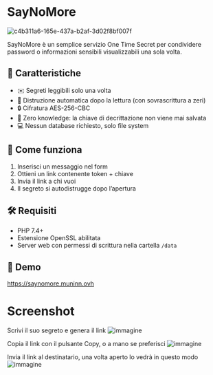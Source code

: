 # SayNoMore

![c4b311a6-165e-437a-b2af-3d02f8bf007f](https://github.com/user-attachments/assets/7d2c6928-2344-41e8-ab6a-c9ae7ce6c8a3)

SayNoMore è un semplice servizio One Time Secret per condividere password o informazioni sensibili visualizzabili una sola volta. 

## 🔐 Caratteristiche

- ✉️ Segreti leggibili solo una volta
- 🧼 Distruzione automatica dopo la lettura (con sovrascrittura a zeri)
- 🔒 Cifratura AES-256-CBC
- 🧠 Zero knowledge: la chiave di decrittazione non viene mai salvata
- 💻 Nessun database richiesto, solo file system

## 🚀 Come funziona

1. Inserisci un messaggio nel form
2. Ottieni un link contenente token + chiave
3. Invia il link a chi vuoi
4. Il segreto si autodistrugge dopo l’apertura

## 🛠️ Requisiti

- PHP 7.4+
- Estensione OpenSSL abilitata
- Server web con permessi di scrittura nella cartella `/data`

## 🔗 Demo

https://saynomore.muninn.ovh

# Screenshot

Scrivi il suo segreto e genera il link
![immagine](https://github.com/user-attachments/assets/ac9ade19-cf87-4a12-8fd7-d7ac01d89e5d)

Copia il link con il pulsante Copy, o a mano se preferisci
![immagine](https://github.com/user-attachments/assets/e3e0670c-333e-400b-a7cb-7faf429c74cb)

Invia il link al destinatario, una volta aperto lo vedrà in questo modo
![immagine](https://github.com/user-attachments/assets/0119ef77-1b1b-45ef-b4b6-591c4b65d502)

